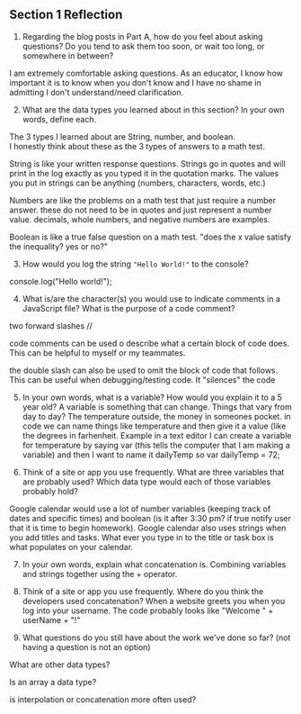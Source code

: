 ## Section 1 Reflection

1. Regarding the blog posts in Part A, how do you feel about asking questions? Do you tend to ask them too soon, or wait too long, or somewhere in between?

I am extremely comfortable asking questions.  As an educator, I know how important it is to know when you don't know and I have no shame in admitting I don't understand/need clarification.

2. What are the data types you learned about in this section? In your own words, define each.

The 3 types I learned about are String, number, and boolean.  
I honestly think about these as the 3 types of answers to a math test.

String is like your written response questions.  Strings go in quotes and will print in the log exactly as you typed it in the quotation marks.  The values you put in strings can be anything (numbers, characters, words, etc.)

Numbers are like the problems on a math test that just require a number answer.  these do not need to be in quotes and just represent a number value.  decimals, whole numbers, and negative numbers are examples.

Boolean is like a true false question on a math test.  "does the x value satisfy the inequality?  yes or no?"

3. How would you log the string `"Hello World!"` to the console?

console.log("Hello world!");

4. What is/are the character(s) you would use to indicate comments in a JavaScript file? What is the purpose of a code comment?

two forward slashes
//

code comments can be used o describe what a certain block of code does.  This can be helpful to myself or my teammates.  

the double slash can also be used to omit the block of code that follows.  This can be useful when debugging/testing code.  It "silences" the code

5. In your own words, what is a variable? How would you explain it to a 5 year old?
A variable is something that can change.  Things that vary from day to day?  The temperature outside, the money in someones pocket.
in code we can name things like temperature and then give it a value (like the degrees in farhenheit.  Example in a text editor I can create a variable for temperature by saying
  var (this tells the computer that I am making a variable) and then I want to name it dailyTemp
  so
  var dailyTemp = 72;



6. Think of a site or app you use frequently. What are three variables that are probably used? Which data type would each of those variables probably hold?

Google calendar would use a lot of number variables (keeping track of dates and specific times) and boolean (is it after 3:30 pm?  if true notify user that it is time to begin homework).  Google calendar also uses strings when you add titles and tasks.  What ever you type in to the title or task box is what populates on your calendar.

7. In your own words, explain what concatenation is.
Combining variables and strings together using the + operator.

8. Think of a site or app you use frequently. Where do you think the developers used concatenation?
When a website greets you when you log into your username.  The code probably looks like "Welcome " + userName + "!"

9. What questions do you still have about the work we've done so far? (not having a question is not an option)

What are other data types?

Is an array a data type?

is interpolation or concatenation more often used?  
